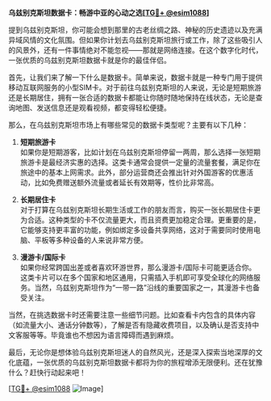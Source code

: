 **乌兹别克斯坦数据卡：畅游中亚的心动之选[[TG💪+ @esim1088](https://t.me/s/esim1088)]**

提到乌兹别克斯坦，你可能会想到那里的古老丝绸之路、神秘的历史遗迹以及充满异域风情的文化氛围。但如果你计划去乌兹别克斯坦旅行或工作，除了这些吸引人的风景外，还有一件事情绝对不能忽视——那就是网络连接。在这个数字化时代，一张优质的乌兹别克斯坦数据卡就是你的最佳伴侣。

首先，让我们来了解一下什么是数据卡。简单来说，数据卡就是一种专门用于提供移动互联网服务的小型SIM卡。对于前往乌兹别克斯坦的人来说，无论是短期旅游还是长期居住，拥有一张合适的数据卡都能让你随时随地保持在线状态，无论是查询地图、发送信息还是观看视频，都变得轻松便捷。

那么，在乌兹别克斯坦市场上有哪些常见的数据卡类型呢？主要有以下几种：

1. **短期旅游卡**  
   如果你是短期游客，比如计划在乌兹别克斯坦停留一两周，那么选择一张短期旅游卡是最经济实惠的选择。这类卡通常会提供一定量的流量套餐，满足你在旅途中的基本上网需求。此外，部分运营商还会推出针对外国游客的优惠活动，比如免费赠送额外流量或者延长有效期等，性价比非常高。

2. **长期居住卡**  
   对于打算在乌兹别克斯坦长期生活或工作的朋友而言，购买一张长期居住卡更为合适。这种类型的卡不仅流量更大，而且资费更加稳定合理。更重要的是，它能够支持更丰富的功能，例如绑定多设备共享网络，这对于需要同时使用电脑、平板等多种设备的人来说非常方便。

3. **漫游卡/国际卡**  
   如果你经常跨国出差或者喜欢环游世界，那么漫游卡/国际卡可能更适合你。这类卡片可以在多个国家和地区通用，只需插入手机即可享受全球化的网络服务。当然，乌兹别克斯坦作为“一带一路”沿线的重要国家之一，其漫游卡也备受关注。

当然，在挑选数据卡时还需要注意一些细节问题。比如查看卡内包含的具体内容（如流量大小、通话分钟数等），了解是否有隐藏收费项目，以及确认是否支持中文客服等等。毕竟谁也不想因为语言障碍而遇到麻烦。

最后，无论你是想体验乌兹别克斯坦迷人的自然风光，还是深入探索当地深厚的文化底蕴，一张优质的乌兹别克斯坦数据卡都将为你的旅程增添无限便利。还在犹豫什么？赶快行动起来吧！

[[TG💪+ @esim1088](https://t.me/s/esim1088) ![Image](https://i.postimg.cc/4NQfJmqS/Snipaste-2025-05-13-00-14-12.png)]